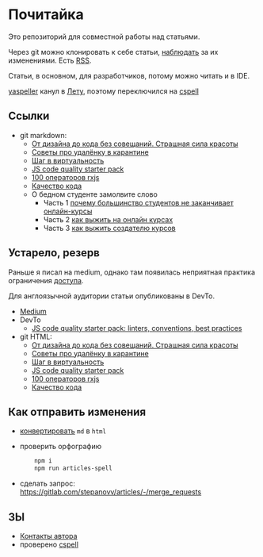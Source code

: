 # Почитайка

Это репозиторий для совместной работы над статьями.

Через git можно клонировать к себе статьи, [наблюдать](https://gitlab.com/stepanovv/kbo/activity) за их изменениями. Есть [RSS](https://gitlab.com/stepanovv/kbo.atom).

Статьи, в основном, для разработчиков, потому можно читать и в IDE.

[yaspeller](https://github.com/hcodes/yaspeller) канул в [Лету](https://github.com/hcodes/yaspeller/issues/204), поэтому переключился на [cspell](https://www.npmjs.com/package/cspell)

## Ссылки

 * git markdown:
	* [От дизайна до кода без совещаний. Страшная сила красоты](./public/страшная%20сила%20красоты/страшная%20сила%20красоты.md)
	* [Советы про удалёнку в карантине](./public/Советы%20про%20удалёнку/советы%20про%20удалёнку.md)
	* [Шаг в виртуальность](./public/шаг%20в%20виртуальность/шаг%20в%20виртуальность.md)
	* [JS code quality starter pack](./public/JS%20code%20quality%20starter%20pack/js%20code%20quality%20starter%20pack.md)
	* [100 операторов rxjs](./public/100%20операторов%20rxjs/100%20операторов%20rxjs.md)
	* [Качество кода](./public/качество%20кода/качество_кода.md)
	* О бедном студенте замолвите слово
		* Часть 1 [почему большинство студентов не заканчивает онлайн-курсы](./public/почему%20большинство%20студентов%20не%20заканчивает%20онлайн-курсы/почему_большинство_студентов_не_заканчивает_онлайн-курсы.md)
		* Часть 2 [как выжить на онлайн курсах](./public/почему%20большинство%20студентов%20не%20заканчивает%20онлайн-курсы/как_выжить_на_онлайн_курсах.md)
		* Часть 3 [как выжить создателю курсов](./public/почему%20большинство%20студентов%20не%20заканчивает%20онлайн-курсы/как_выжить_создателю_курсов.md)

## Устарело, резерв

Раньше я писал на medium, однако там появилась неприятная практика ограничения [доступа](https://wptavern.com/freecodecamp-moves-off-of-medium-after-being-pressured-to-put-articles-behind-paywalls).

Для англоязычной аудитории статьи опубликованы в DevTo.


 * [Medium](https://medium.com/@stepanovv.ru)
 * DevTo
	* [JS code quality starter pack: linters, conventions, best practices](https://dev.to/bskydive/javascript-code-conventions-starter-pack-3jff)
 * git HTML:
	* [От дизайна до кода без совещаний. Страшная сила красоты](https://stepanovv.ru/articles/public/страшная%20сила%20красоты/страшная%20сила%20красоты.html)
	* [Советы про удалёнку в карантине](https://stepanovv.ru/articles/public/Советы%20про%20удалёнку/советы%20про%20удалёнку.html)
	* [Шаг в виртуальность](https://stepanovv.ru/articles/public/шаг%20в%20виртуальность/шаг%20в%20виртуальность.html)
	* [JS code quality starter pack](https://stepanovv.ru/articles/public/JS%20code%20quality%20starter%20pack/js%20code%20quality%20starter%20pack.html)
	* [100 операторов rxjs](https://stepanovv.ru/articles/public/100%20операторов%20rxjs/100%20операторов%20rxjs.md)
	* [Качество кода](https://stepanovv.ru/articles/public/качество%20кода/качество_кода.html)

## Как отправить изменения

 * [конвертировать](https://marketplace.visualstudio.com/items?itemName=yzane.markdown-pdf) `md` в `html`
 * проверить орфографию

	```bash
		npm i
		npm run articles-spell
	```
 * сделать запрос: https://gitlab.com/stepanovv/articles/-/merge_requests

## ЗЫ

 * [Контакты автора](https://stepanovv.ru/portfolio/portfolio.html#id-contacts)
 * проверено [cspell](https://github.com/streetsidesoftware/cspell-dicts/tree/main/dictionaries/ru_RU#readme)


